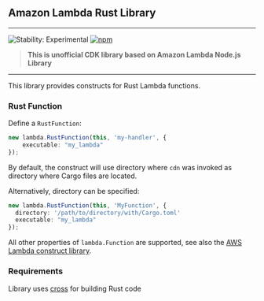 ## Amazon Lambda Rust Library
<!--BEGIN STABILITY BANNER-->

---

![Stability: Experimental](https://img.shields.io/badge/stability-Experimental-important.svg?style=for-the-badge)
[![npm](https://img.shields.io/npm/v/aws-lambda-rust?style=for-the-badge)](https://www.npmjs.com/package/aws-lambda-rust)

> **This is unofficial CDK library based on Amazon Lambda Node.js Library**
---
<!--END STABILITY BANNER-->

This library provides constructs for Rust Lambda functions.

### Rust Function
Define a `RustFunction`:

```ts
new lambda.RustFunction(this, 'my-handler', {
    executable: "my_lambda"
});
```

By default, the construct will use directory where `cdn` was invoked as directory where Cargo files are located.

Alternatively, directory can be specified:
```ts
new lambda.RustFunction(this, 'MyFunction', {
  directory: '/path/to/directory/with/Cargo.toml'
  executable: "my_lambda"
});
```

All other properties of `lambda.Function` are supported, see also the [AWS Lambda construct library](https://github.com/aws/aws-cdk/tree/master/packages/%40aws-cdk/aws-lambda).

### Requirements

Library uses [cross](https://github.com/rust-embedded/cross) for building Rust code
